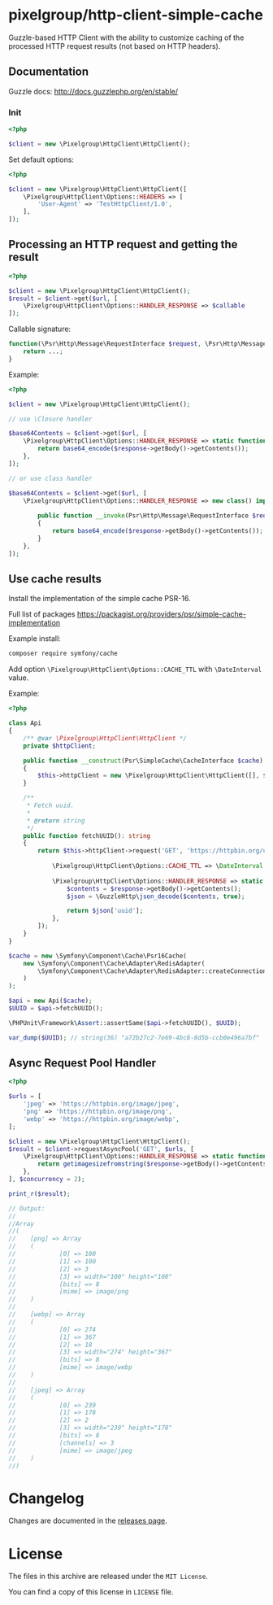 # pixelgroup/http-client-simple-cache

Guzzle-based HTTP Client with the ability to customize caching of the processed HTTP request results (not based on HTTP headers).

## Documentation
Guzzle docs: http://docs.guzzlephp.org/en/stable/

### Init
```php
<?php

$client = new \Pixelgroup\HttpClient\HttpClient();
```
Set default options:
```php
<?php

$client = new \Pixelgroup\HttpClient\HttpClient([
    \Pixelgroup\HttpClient\Options::HEADERS => [
        'User-Agent' => 'TestHttpClient/1.0',
    ],
]);
```

## Processing an HTTP request and getting the result
```php
<?php

$client = new \Pixelgroup\HttpClient\HttpClient();
$result = $client->get($url, [
    \Pixelgroup\HttpClient\Options::HANDLER_RESPONSE => $callable
]);
```
Callable signature:
```php
function(\Psr\Http\Message\RequestInterface $request, \Psr\Http\Message\ResponseInterface $response){
    return ...;
}
```
Example:
```php
<?php

$client = new \Pixelgroup\HttpClient\HttpClient();

// use \Closure handler

$base64Contents = $client->get($url, [
    \Pixelgroup\HttpClient\Options::HANDLER_RESPONSE => static function (Psr\Http\Message\RequestInterface $request, Psr\Http\Message\ResponseInterface $response) {
        return base64_encode($response->getBody()->getContents());
    },
]);

// or use class handler

$base64Contents = $client->get($url, [
    \Pixelgroup\HttpClient\Options::HANDLER_RESPONSE => new class() implements \Pixelgroup\HttpClient\ResponseHandlerInterface {
    
        public function __invoke(Psr\Http\Message\RequestInterface $request, Psr\Http\Message\ResponseInterface $response)
        {
            return base64_encode($response->getBody()->getContents());
        }
    },
]);
```

## Use cache results
Install the implementation of the simple cache PSR-16. 

Full list of packages https://packagist.org/providers/psr/simple-cache-implementation

Example install:
```bash
composer require symfony/cache
```

Add option `\Pixelgroup\HttpClient\Options::CACHE_TTL` with `\DateInterval` value.

Example:
```php
<?php

class Api
{
    /** @var \Pixelgroup\HttpClient\HttpClient */
    private $httpClient;

    public function __construct(Psr\SimpleCache\CacheInterface $cache)
    {
        $this->httpClient = new \Pixelgroup\HttpClient\HttpClient([], $cache);
    }

    /**
     * Fetch uuid.
     *
     * @return string
     */
    public function fetchUUID(): string
    {
        return $this->httpClient->request('GET', 'https://httpbin.org/uuid', [
            
            \Pixelgroup\HttpClient\Options::CACHE_TTL => \DateInterval::createFromDateString('1 min'), // required TTL
            
            \Pixelgroup\HttpClient\Options::HANDLER_RESPONSE => static function (Psr\Http\Message\RequestInterface $request, Psr\Http\Message\ResponseInterface $response) {
                $contents = $response->getBody()->getContents();
                $json = \GuzzleHttp\json_decode($contents, true);

                return $json['uuid'];
            },
        ]);
    }
}

$cache = new \Symfony\Component\Cache\Psr16Cache(
    new \Symfony\Component\Cache\Adapter\RedisAdapter(
        \Symfony\Component\Cache\Adapter\RedisAdapter::createConnection('redis://localhost')
    )
);

$api = new Api($cache);
$UUID = $api->fetchUUID();

\PHPUnit\Framework\Assert::assertSame($api->fetchUUID(), $UUID);

var_dump($UUID); // string(36) "a72b27c2-7e69-4bc8-8d5b-ccb0e496a7bf"
```

## Async Request Pool Handler
```php
<?php

$urls = [
    'jpeg' => 'https://httpbin.org/image/jpeg',
    'png' => 'https://httpbin.org/image/png',
    'webp' => 'https://httpbin.org/image/webp',
];

$client = new \Pixelgroup\HttpClient\HttpClient();
$result = $client->requestAsyncPool('GET', $urls, [
    \Pixelgroup\HttpClient\Options::HANDLER_RESPONSE => static function (Psr\Http\Message\RequestInterface $request, Psr\Http\Message\ResponseInterface $response) {
        return getimagesizefromstring($response->getBody()->getContents());
    },
], $concurrency = 2);

print_r($result);

// Output:
//
//Array
//(
//    [png] => Array
//    (
//            [0] => 100
//            [1] => 100
//            [2] => 3
//            [3] => width="100" height="100"
//            [bits] => 8
//            [mime] => image/png
//    )
//
//    [webp] => Array
//    (
//            [0] => 274
//            [1] => 367
//            [2] => 18
//            [3] => width="274" height="367"
//            [bits] => 8
//            [mime] => image/webp
//    )
//
//    [jpeg] => Array
//    (
//            [0] => 239
//            [1] => 178
//            [2] => 2
//            [3] => width="239" height="178"
//            [bits] => 8
//            [channels] => 3
//            [mime] => image/jpeg
//    )
//)
```

# Changelog

Changes are documented in the [releases page](https://github.com/Ne-Lexa/http-client-simple-cache/releases).

# License

The files in this archive are released under the `MIT License`.
 
You can find a copy of this license in `LICENSE` file.
